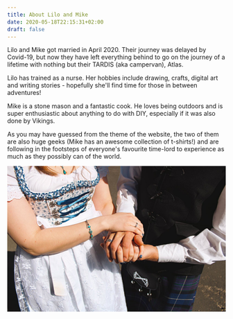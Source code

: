 ```yaml
---
title: About Lilo and Mike
date: 2020-05-18T22:15:31+02:00
draft: false
---
```


Lilo and Mike got married in April 2020. Their journey was delayed by Covid-19,
but now they have left everything behind to go on the journey of a lifetime with
nothing but their TARDIS (aka campervan), Atlas.

<div class="row"><div class="col-12 col-lg-6">

Lilo has trained as a nurse. Her hobbies include drawing, crafts, digital art and
writing stories - hopefully she'll find time for those in between adventures!

Mike is a stone mason and a fantastic cook. He loves being outdoors and is super
enthusiastic about anything to do with DIY, especially if it was also done by
Vikings.

As you may have guessed from the theme of the website, the two of them are also
huge geeks (Mike has an awesome collection of t-shirts!) and are following in the
footsteps of everyone's favourite time-lord to experience as much as they possibly
can of the world.

</div><div class="col-12 col-lg-6">

![Lilo and Mike on their wedding day](lilo-and-mike.jpg)

</div></div>
